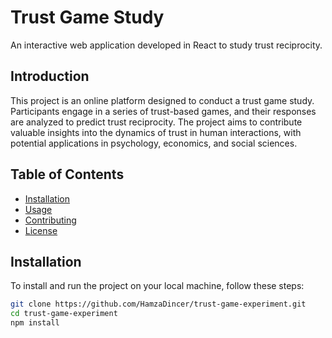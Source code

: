 # Trust Game Study

An interactive web application developed in React to study trust reciprocity.

## Introduction

This project is an online platform designed to conduct a trust game study. Participants engage in a series of trust-based games, and their responses are analyzed to predict trust reciprocity. The project aims to contribute valuable insights into the dynamics of trust in human interactions, with potential applications in psychology, economics, and social sciences.

## Table of Contents

- [Installation](#installation)
- [Usage](#usage)
- [Contributing](#contributing)
- [License](#license)

## Installation

To install and run the project on your local machine, follow these steps:

```bash
git clone https://github.com/HamzaDincer/trust-game-experiment.git
cd trust-game-experiment
npm install


```
